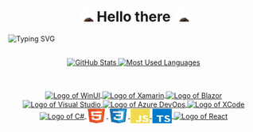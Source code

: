 <h1 align="center">
    <img src="kenobi.gif" width="30px" height="30px" />
    Hello there
    <img src="kenobi.gif" width="30px" height="30px" />
</h1>

![Typing SVG](https://readme-typing-svg.herokuapp.com/?color=58A6FF&size=35&center=true&vCenter=true&width=1000&lines=I'm+Mohammad+Hossein+Rastegarinia;I'm+a+Front-End+(Mobile+and+Web)+Developer;Working+on+.NET+MAUI+and+Blazor+projects;Looking+for+help+with+.NET+MAUI+projects;Learning+JavaScript/TypeScript+and+React;Ask+me+about+Xamarin.Forms/MAUI,+UWP/WinUI,+Blazor;Fun+fact:+I+Love+Marvel,+DC+and+Star+Wars+movies)

<div align="center">
  <br>
  <a href="#">
    <img height="190rem" alt="GitHub Stats" src="https://github-readme-stats.vercel.app/api?username=mhrastegari&show_icons=true&theme=github_dark&count_private=true&bg_color=0d1117&hide_border=true"/>
  </a>
  <a href="#">
    <img height="190rem" alt="Most Used Languages" src="https://github-readme-stats.vercel.app/api/top-langs/?username=mhrastegari&langs_count=8&count_private=false&layout=compact&theme=github_dark&bg_color=0d1117&hide_border=true"/>
  </a>
</div>
   
<br>
<br>
  
<div style="display: inline_flex; gap: 10px">
  <p align="center">
    <a href="#">
      <img align="center" alt="Logo of WinUI" height="25" width="30" title="WinUI" src="https://mhrastegari.github.io/images/winui.png">
    </a>
    <a href="#">
      <img align="center" alt="Logo of Xamarin" height="30" width="40" title="Xamarin" src="https://cdn.jsdelivr.net/gh/devicons/devicon/icons/xamarin/xamarin-original.svg">
    </a>
    <a href="#">
      <img align="center" alt="Logo of Blazor" height="30" width="30" title="Blazor" src="https://mhrastegari.github.io/images/blazor.png">
    </a>
    <a href="#">
      <img align="center" alt="Logo of Visual Studio" height="30" width="30" title="Visual Studio" src="https://mhrastegari.github.io/images/vs.svg">
    </a>
    <a href="#">
      <img align="center" alt="Logo of Azure DevOps" height="30" width="30" title="Azure DevOps" src="https://mhrastegari.github.io/images/azuredevops.png">
    </a>
    <a href="#">
      <img align="center" alt="Logo of XCode" height="30" width="40" title="XCode" src="https://cdn.jsdelivr.net/gh/devicons/devicon/icons/xcode/xcode-original.svg">
    </a>
    <a href="#">
      <img align="center" alt="Logo of C#" height="30" width="40" title="C#" src="https://cdn.jsdelivr.net/gh/devicons/devicon/icons/csharp/csharp-original.svg">
    </a>
    <a href="#">
      <img align="center" alt="Logo of HTML5" height="30" width="40" title="HTML5" src="https://raw.githubusercontent.com/devicons/devicon/master/icons/html5/html5-original.svg">
    </a>
    <a href="#">
      <img align="center" alt="Logo of CSS3" height="30" width="40" title="CSS3" src="https://raw.githubusercontent.com/devicons/devicon/master/icons/css3/css3-original.svg">
    </a>
    <a href="#">
      <img align="center" alt="Logo of JavaScript" height="30" width="40" title="JavaScript" src="https://raw.githubusercontent.com/devicons/devicon/master/icons/javascript/javascript-plain.svg">
    </a>
    <a href="#">
      <img align="center" alt="Logo of TypeScript" height="30" width="40" title="TypeScript" src="https://raw.githubusercontent.com/devicons/devicon/master/icons/typescript/typescript-plain.svg">
    </a>
    <a href="#">
      <img align="center" alt="Logo of React" height="30" width="40" title="React" src="https://cdn.jsdelivr.net/gh/devicons/devicon/icons/react/react-original.svg">
    </a>
  </p>
</div>
